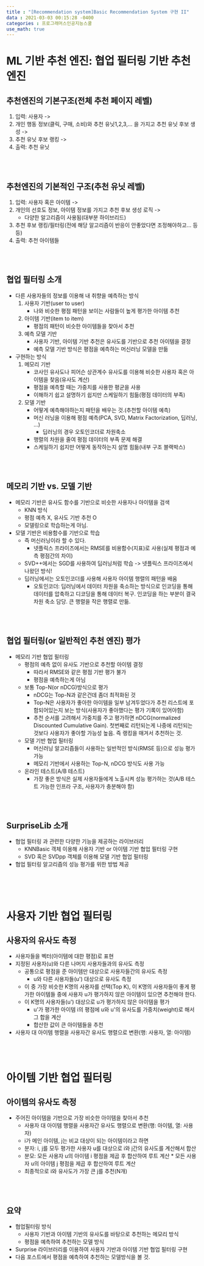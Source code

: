 ```yaml
---
title : "[Recommendation system]Basic Recommendation System 구현 II"
data : 2021-03-03 00:15:28 -0400
categories : 프로그래머스인공지능스쿨
use_math: true
---
```

# ML 기반 추천 엔진: 협업 필터링 기반 추천 엔진
## 추천엔진의 기본구조(전체 추천 페이지 레벨)
1. 입력: 사용자 -> 
2. 개인 행동 정보(클릭, 구매, 소비)와 추천 유닛1,2,3,... 을 가지고 추천 유닛 후보 생성 -> 
3. 추천 유닛 후보 랭킹 -> 
4. 출력: 추천 유닛
<br>
<br>

## 추천엔진의 기본적인 구조(추천 유닛 레벨)
1. 입력: 사용자 혹은 아이템 ->
2. 개인의 선호도 정보, 아이템 정보를 가지고 추천 후보 생성 로직 ->
    - 다양한 알고리즘이 사용됨(대부분 하이브리드)
3. 추천 후보 랭킹/필터링(전에 해당 알고리즘이 반응이 안좋았다면 조정해야하고... 등등)
4. 출력: 추천 아이템들
<br>
<br>

## 협업 필터링 소개
- 다른 사용자들의 정보를 이용해 내 취향을 예측하는 방식
    1. 사용자 기반(user to user)
        - 나와 비슷한 평점 패턴을 보이는 사람들이 높게 평가한 아이템 추천
    2. 아이템 기반(item to item)
        - 평점의 패턴이 비슷한 아이템들을 찾아서 추천
    3. 예측 모델 기반
        - 사용자 기반, 아이템 기반 추천은 유사도를 기반으로 추천 아이템을 결정
        - 예측 모델 기반 방식은 평점을 예측하는 머신러닝 모델을 만듦
- 구현하는 방식
    1. 메모리 기반
        - 코사인 유사도나 피어슨 상관계수 유사도를 이용해 비슷한 사용자 혹은 아이템을 찾음(유사도 계산)
        - 평점을 예측할 때는 가중치를 사용한 평균을 사용
        - 이해하기 쉽고 설명하기 쉽지만 스케일하기 힘듦(평점 데이터의 부족)
    2. 모델 기반
        - 어떻게 예측해야하는지 패턴을 배우는 것.(추천할 아이템 예측)
        - 머신 러닝을 이용해 평점 예측(PCA, SVD, Matrix Factorization, 딥러닝, ...)
            - 딥러닝의 경우 오토인코더로 차원축소
        - 행렬의 차원을 줄여 평점 데이터의 부족 문제 해결
        - 스케일하기 쉽지만 어떻게 동작하는지 설명 힘듦(내부 구조 블랙박스)
<br>
<br>

## 메모리 기반 vs. 모델 기반
- 메모리 기반은 유사도 함수를 기반으로 비슷한 사용자나 아이템을 검색
    - KNN 방식
    - 평점 예측 X, 유사도 기반 추천 O
    - 모델링으로 학습하는게 아님.
- 모델 기반은 비용함수를 기반으로 학습
    - 즉 머신러닝이라 할 수 있다.
        - 넷플릭스 프라이즈에서는 RMSE를 비용함수(지표)로 사용(실제 평점과 예측 평점간의 차이)
    - SVD++에서는 SGD를 사용하여 딥러닝처럼 학습 -> 넷플릭스 프라이즈에서 나왔던 방식!
    - 딥러닝에서는 오토인코더를 사용해 사용자 아이템 행렬의 패턴을 배움
        - 오토인코더: 딥러닝에서 데이터 차원을 축소하는 방식으로 인코딩을 통해 데이터를 압축하고 디코딩을 통해 데이터 복구. 인코딩을 하는 부분이 결국 차원 축소 담당. 큰 행렬을 작은 행렬로 만듦.
<br>
<br>

## 협업 필터링(or 일반적인 추천 엔진) 평가
- 메모리 기반 협업 필터링
    - 평점의 예측 없이 유사도 기반으로 추천할 아이템 결정
        - 따라서 RMSE와 같은 평점 기반 평가 불가
        - 평점을 예측하는게 아님
    - 보통 Top-N(or nDCG)방식으로 평가
        - nDCG는 Top-N과 같은건데 좀더 최적화된 것
        - Top-N은 사용자가 좋아한 아이템을 일부 남겨두었다가 추천 리스트에 포함되어있는지 보는 방식(사용자가 좋아했다는 평가 기록이 있어야함)
        - 추천 순서를 고려해서 가중치를 주고 평가하면 nDCG(normalized Discounted Cumulative Gain). 첫번째로 리턴되는게 나중에 리턴되는 것보다 사용자가 좋아할 가능성 높음. 즉 랭킹을 매겨서 추천하는 것.
    - 모델 기반 협업 필터링
        - 머신러닝 알고리즘들이 사용하는 일반적인 방식(RMSE 등)으로 성능 평가 가능
        - 메모리 기반에서 사용하는 Top-N, nDCG 방식도 사용 가능
    - 온라인 테스트(A/B 테스트)
        - 가장 좋은 방식은 실제 사용자들에게 노출시켜 성능 평가하는 것(A/B 테스트 가능한 인프라 구조, 사용자가 충분해야 함)
<br>
<br>

## SurpriseLib 소개
- 협업 필터링 과 관련한 다양한 기능을 제공하는 라이브러리
    - KNNBasic 객체 이용해 사용자 기반 or 아이템 기반 협업 필터링 구현
    - SVD 혹은 SVDpp 객체를 이용해 모델 기반 협업 필터링
- 협업 필터링 알고리즘의 성능 평가를 위한 방법 제공
<br>
<br>
<br>

# 사용자 기반 협업 필터링
## 사용자의 유사도 측정
- 사용자들을 벡터(아이템에 대한 평점)로 표현
- 지정된 사용자(u)와 다른 나머지 사용자들과의 유사도 측정
    - 공통으로 평점을 준 아이템만 대상으로 사용자들간의 유사도 측정
        - u와 다른 사용자들(u') 대상으로 유사도 측정
    - 이 중 가장 비슷한 K명의 사용자를 선택(Top K), 이 K명의 사용자들이 좋게 평가한 아이템들 중에 사용자 u가 평가하지 않은 아이템이 있으면 추천해야 한다.
    - 이 K명의 사용자들(u') 대상으로 u가 평가하지 않은 아이템을 평가
        - u'가 평가한 아이템 i의 평점에 u와 u'의 유사도를 가중치(weight)로 해서 그 합을 계산
        - 합산한 값이 큰 아이템들을 추천
- 사용자 대 아이템 행렬을 사용자간 유사도 행렬으로 변환(행: 사용자, 열: 아이템)
<br>
<br>

# 아이템 기반 협업 필터링
## 아이템의 유사도 측정
- 주어진 아이템을 기반으로 가장 비슷한 아이템을 찾아서 추천
    - 사용자 대 아이템 행렬을 사용자간 유사도 행렬으로 변환(행: 아이템, 열: 사용자)
    - i가 메인 아이템, j는 비교 대상이 되는 아이템이라고 하면
    - 분자: i, j를 모두 평가한 사용자 u를 대상으로 i와 j간의 유사도를 계산해서 합산
    - 분모: 모든 사용자 u의 아이템 i 평점을 제곱 후 합산하여 루트 계산 * 모든 사용자 u의 아이템 j 평점을 제곱 후 합산하여 루트 계산
    - 최종적으로 i와 유사도가 가장 큰 j를 추천(N개)
<br>
<br>
 
## 요약
- 협업필터링 방식
    - 사용자 기반과 아이템 기반의 유사도를 바탕으로 추천하는 메모리 방식
    - 평점을 예측하여 추천하는 모델 방식
- Surprise 라이브러리를 이용하여 사용자 기반과 아이템 기반 협업 필터링 구현 
- 다음 포스트에서 평점을 예측하여 추천하는 모델방식을 볼 것.